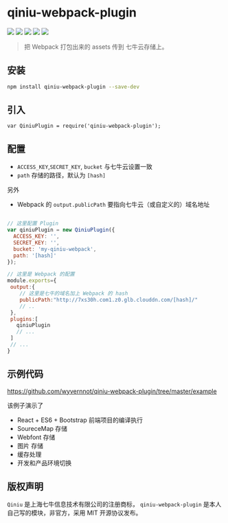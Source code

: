 # qiniu-webpack-plugin
[![](https://img.shields.io/npm/v/qiniu-webpack-plugin.svg)](https://www.npmjs.com/package/qiniu-webpack-plugin)
[![](https://img.shields.io/travis/wyvernnot/qiniu-webpack-plugin.svg)](https://travis-ci.org/wyvernnot/qiniu-webpack-plugin)
[![](https://img.shields.io/coveralls/wyvernnot/qiniu-webpack-plugin.svg)](https://coveralls.io/github/wyvernnot/qiniu-webpack-plugin)
[![](https://img.shields.io/npm/dm/qiniu-webpack-plugin.svg)](http://npm-stat.com/charts.html?package=qiniu-webpack-plugin)
[![](https://img.shields.io/npm/l/qiniu-webpack-plugin.svg)](https://github.com/wyvernnot/qiniu-webpack-plugin/blob/master/LICENSE)
> 把 Webpack 打包出来的 assets 传到 七牛云存储上。


## 安装

```sh
npm install qiniu-webpack-plugin --save-dev
```

## 引入
```
var QiniuPlugin = require('qiniu-webpack-plugin');
```

## 配置

- `ACCESS_KEY`,`SECRET_KEY`, `bucket` 与七牛云设置一致
- `path` 存储的路径，默认为 `[hash]`

另外

- Webpack 的 `output.publicPath` 要指向七牛云（或自定义的）域名地址


```js

// 这里配置 Plugin
var qiniuPlugin = new QiniuPlugin({
  ACCESS_KEY: '',
  SECRET_KEY: '',
  bucket: 'my-qiniu-webpack',
  path: '[hash]'
});

// 这里是 Webpack 的配置
module.exports={
 output:{
    // 这里是七牛的域名加上 Webpack 的 hash
    publicPath:"http://7xs30h.com1.z0.glb.clouddn.com/[hash]/"
    // ..
 },
 plugins:[
   qiniuPlugin
   // ...
 ]
 // ...
}
```

## 示例代码

https://github.com/wyvernnot/qiniu-webpack-plugin/tree/master/example

该例子演示了

 - React + ES6 + Bootstrap 前端项目的编译执行
 - SoureceMap 存储
 - Webfont 存储
 - 图片 存储
 - 缓存处理
 - 开发和产品环境切换

## 版权声明

`Qiniu` 是上海七牛信息技术有限公司的注册商标， `qiniu-webpack-plugin` 是本人自己写的模块，非官方，采用 MIT 开源协议发布。